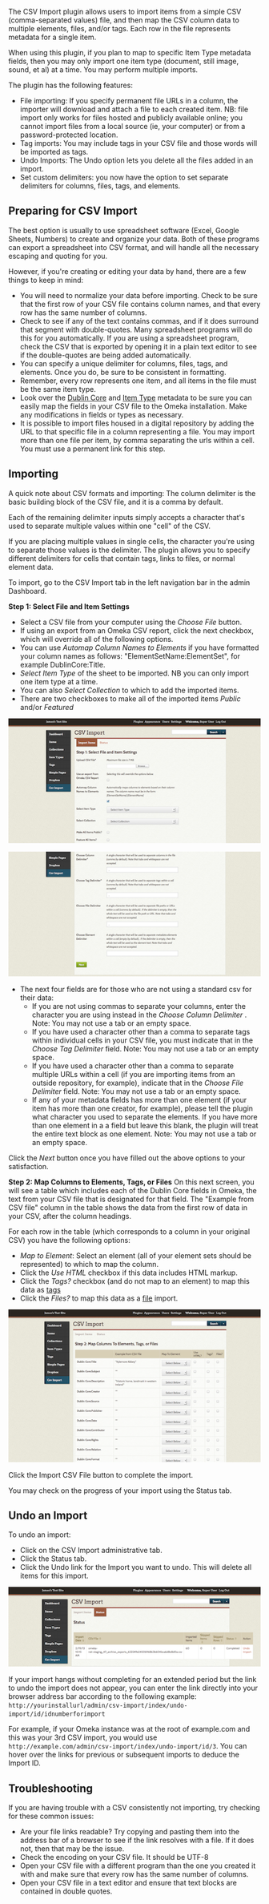 The CSV Import plugin allows users to import items from a simple CSV (comma-separated values) file, and then map the CSV column data to multiple elements, files, and/or tags. Each row in the file represents metadata for a single item.

When using this plugin, if you plan to map to specific Item Type metadata fields, then you may only import one item type (document, still image, sound, et al) at a time. You may perform multiple imports.

The plugin has the following features:

-   File importing: If you specify permanent file URLs in a column, the importer will download and attach a file to each created item. NB: file import only works for files hosted and publicly available online; you cannot import files from a local source (ie, your computer) or from a password-protected location.
-   Tag imports: You may include tags in your CSV file and those words will be imported as tags.
-   Undo Imports: The Undo option lets you delete all the files added in an import.
-   Set custom delimiters: you now have the option to set separate delimiters for columns, files, tags, and elements.

Preparing for CSV Import 
---------------------------
The best option is usually to use spreadsheet software (Excel, Google Sheets, Numbers) to create and organize your data. Both of these programs can export a spreadsheet into CSV format, and will handle all the necessary escaping and quoting for you.

However, if you're creating or editing your data by hand, there are a few things to keep in mind:

-   You will need to normalize your data before importing. Check to be sure that the first row of your CSV file contains column names, and that every row has the same number of columns.
-   Check to see if any of the text contains commas, and if it does surround that segment with double-quotes. Many spreadsheet programs will do this for you automatically. If you are using a spreadsheet program, check the CSV that is exported by opening it in a plain text editor to see if the double-quotes are being added automatically.
-   You can specify a unique delimiter for columns, files, tags, and elements. Once you do, be sure to be consistent in formatting.
-   Remember, every row represents one item, and all items in the file must be the same item type.
-   Look over the [Dublin Core](../Content/Working_with_Dublin_Core.md) and [Item Type](../Content/Item_Types.md) metadata to be sure you can easily map the fields in your CSV file to the Omeka installation. Make any modifications in fields or types as necessary.
-   It is possible to import files housed in a digital repository by adding the URL to that specific file in a column representing a file. You may import more than one file per item, by comma separating the urls within a cell. You must use a permanent link for this step.

Importing 
-----------------------------------------------------------
A quick note about CSV formats and importing: The column delimiter is the basic building block of the CSV file, and it is a comma by default.

Each of the remaining delimiter inputs simply accepts a character that's used to separate multiple values within one "cell" of the CSV.

If you are placing multiple values in single cells, the character you're using to separate those values is the delimiter. The plugin allows you to specify different delimiters for cells that contain tags, links to files, or normal element data.

To import, go to the CSV Import tab in the left navigation bar in the admin Dashboard.

**Step 1: Select File and Item Settings**

- Select a CSV file from your computer using the *Choose File* button.
- If using an export from an Omeka CSV report, click the next checkbox, which will override all of the following options. 
- You can use *Automap Column Names to Elements* if you have formatted your column names as follows: "ElementSetName:ElementSet", for example DublinCore:Title.
- *Select Item Type* of the sheet to be imported. NB you can only import one item type at a time. 
- You can also *Select Collection* to which to add the imported items.
- There are two checkboxes to make all of the imported items *Public* and/or *Featured*

![Basic import settings](/doc_files/plugin_images/CSV1.png)

![Alternate character settings](/doc_files/plugin_images/CSV2.png)

- The next four fields are for those who are not using a standard csv for their data:
    - If you are not using commas to separate your columns, enter the character you are using instead in the *Choose Column Delimiter* . Note: You may not use a tab or an empty space.
    - If you have used a character other than a comma to separate tags within individual cells in your CSV file, you must indicate that in the *Choose Tag Delimiter* field. Note: You may not use a tab or an empty space.
    - If you have used a character other than a comma to separate multiple URLs within a cell (if you are importing items from an outside repository, for example), indicate that in the *Choose File Delimiter* field. Note: You may not use a tab or an empty space.
    - If any of your metadata fields has more than one element (if your item has more than one creator, for example), please tell the plugin what character you used to separate the elements. If you have more than one element in a a field but leave this blank, the plugin will treat the entire text block as one element. Note: You may not use a tab or an empty space.

Click the *Next* button once you have filled out the above options to your satisfaction. 

**Step 2: Map Columns to Elements, Tags, or Files**
On this next screen, you will see a table which includes each of the Dublin Core fields in Omeka, the text from your CSV file that is designated for that field. The "Example from CSV file" column in the table shows the data from the first row of data in your CSV, after the column headings. 

For each row in the table (which corresponds to a column in your original CSV) you have the following options: 

- *Map to Element*: Select an element (all of your element sets should be represented) to which to map the column.
- Click the *Use HTML* checkbox if this data includes HTML markup.
- Click the *Tags?* checkbox (and do not map to an element) to map this data as [tags](../Content/Tags.md)
- Click the *Files?* to map this data as a [file](../Content/Files.md) import. 

 
![Mapping elements](/doc_files/plugin_images/CSV3.png)

Click the Import CSV File button to complete the import.

You may check on the progress of your import using the Status tab.

Undo an Import
----------------------------------------------------------------
To undo an import:

-   Click on the CSV Import administrative tab.
-   Click the Status tab.
-   Click the Undo link for the Import you want to undo. This will delete all items for this import.

![CSVUndo.png](/doc_files/plugin_images/CSVUndo.png)

If your import hangs without completing for an extended period but the link to undo the import does not appear, you can enter the link directly into your browser address bar according to the following example: `http://yourinstallurl/admin/csv-import/index/undo-import/id/idnumberforimport`

For example, if your Omeka instance was at the root of example.com and this was your 3rd CSV import, you would use
`http://example.com/admin/csv-import/index/undo-import/id/3`. You can hover over the links for previous or subsequent imports to deduce the Import ID.

Troubleshooting
-------------------------------------
If you are having trouble with a CSV consistently not importing, try checking for these common issues:

- Are your file links readable? Try copying and pasting them into the address bar of a browser to see if the link resolves with a file. If it does not, then that may be the issue.
- Check the encoding on your CSV file. It should be UTF-8
- Open your CSV file with a different program than the one you created it with and make sure that every row has the same number of columns.
- Open your CSV file in a text editor and ensure that text blocks are contained in double quotes.
